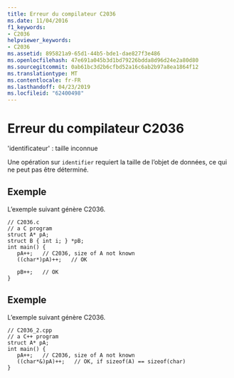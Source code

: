```yaml
---
title: Erreur du compilateur C2036
ms.date: 11/04/2016
f1_keywords:
- C2036
helpviewer_keywords:
- C2036
ms.assetid: 895821a9-65d1-44b5-bde1-dae827f3e486
ms.openlocfilehash: 47e691a045b3d1bd79226bdda8d96d24e2a80d80
ms.sourcegitcommit: 0ab61bc3d2b6cfbd52a16c6ab2b97a8ea1864f12
ms.translationtype: MT
ms.contentlocale: fr-FR
ms.lasthandoff: 04/23/2019
ms.locfileid: "62400498"
---
```

# <a name="compiler-error-c2036"></a>Erreur du compilateur C2036

'identificateur' : taille inconnue

Une opération sur `identifier` requiert la taille de l’objet de données, ce qui ne peut pas être déterminé.

## <a name="example"></a>Exemple

L’exemple suivant génère C2036.

```
// C2036.c
// a C program
struct A* pA;
struct B { int i; } *pB;
int main() {
   pA++;   // C2036, size of A not known
   ((char*)pA)++;   // OK

   pB++;   // OK
}
```

## <a name="example"></a>Exemple

L’exemple suivant génère C2036.

```
// C2036_2.cpp
// a C++ program
struct A* pA;
int main() {
   pA++;   // C2036, size of A not known
   ((char*&)pA)++;   // OK, if sizeof(A) == sizeof(char)
}
```